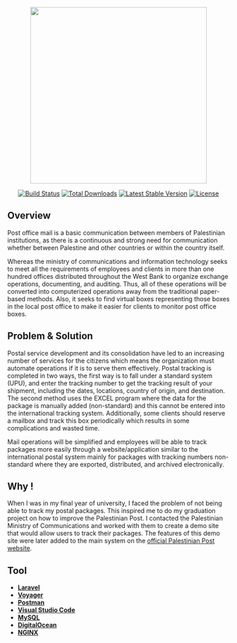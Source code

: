 <p align="center"><a href="http://palpost.me/" target="_blank"><img src="https://upload.wikimedia.org/wikipedia/en/9/9a/Palestine_Post_logo.png" width="400"></a></p>

<p align="center">
<a href="https://travis-ci.org/laravel/framework"><img src="https://travis-ci.org/laravel/framework.svg" alt="Build Status"></a>
<a href="https://packagist.org/packages/laravel/framework"><img src="https://img.shields.io/packagist/dt/laravel/framework" alt="Total Downloads"></a>
<a href="https://packagist.org/packages/laravel/framework"><img src="https://img.shields.io/packagist/v/laravel/framework" alt="Latest Stable Version"></a>
<a href="https://packagist.org/packages/laravel/framework"><img src="https://img.shields.io/packagist/l/laravel/framework" alt="License"></a>
</p>

## Overview
<p>
Post office mail is a basic communication between members of Palestinian institutions,
as there is a continuous and strong need for communication whether between Palestine
and other countries or within the country itself.</p>
<p>
Whereas the ministry of communications and information technology seeks to meet all
the requirements of employees and clients in more than one hundred offices distributed
throughout the West Bank to organize exchange operations, documenting, and
auditing. Thus, all of these operations will be converted into computerized operations
away from the traditional paper-based methods. Also, it seeks to find virtual boxes
representing those boxes in the local post office to make it easier for clients to monitor
post office boxes.</p>

## Problem & Solution

<p>
Postal service development and its consolidation have led to an increasing number of services for the citizens which means the organization must automate operations if it is to serve them effectively. Postal tracking is completed in two ways, the first way is to fall under a standard system (UPU), and enter the tracking number to get the tracking result of your shipment, including the dates, locations, country of origin, and destination. The second method uses the EXCEL program where the data for the package is manually added (non-standard) and this cannot be entered into the international tracking system. Additionally, some clients should reserve a mailbox and track this box periodically which results in some complications and wasted time.</p>
<p>
Mail operations will be simplified and employees will be able to track packages more easily through a website/application similar to the international postal system mainly for packages with tracking numbers non-standard where they are exported, distributed, and archived electronically.</p>

## Why !
When I was in my final year of university, I faced the problem of not being able to track my postal packages. This inspired me to do my graduation project on how to improve the Palestinian Post. I contacted the Palestinian Ministry of Communications and worked with them to create a demo site that would allow users to track their packages. The features of this demo site were later added to the main system on the [official Palestinian Post website](https://www.palpost.ps/).

## Tool
- **[Laravel](https://laravel.com/)**
- **[Voyager](https://voyager.devdojo.com)**
- **[Postman](https://www.postman.com/)**
- **[Visual Studio Code](https://code.visualstudio.com/)**
- **[MySQL](https://www.mysql.com/)**
- **[DigitalOcean](https://www.digitalocean.com/)**
- **[NGINX](https://www.nginx.com/)**


